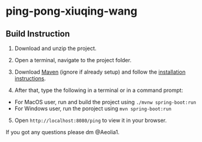 # ping-pong-xiuqing-wang

## Build Instruction
1. Download and unzip the project.
2. Open a terminal, navigate to the project folder. 
3. Download [Maven](https://maven.apache.org/download.cgi) (ignore if already setup) and follow the [installation instructions](https://maven.apache.org/install.html). 

4. After that, type the following in a terminal or in a command prompt:

- For MacOS user, run and build the project using ```./mvnw spring-boot:run```
- For Windows user, run the poroject using ```mvn spring-boot:run```

5. Open ```http://localhost:8080/ping``` to view it in your browser.

If you got any questions please dm @Aeolia1.
